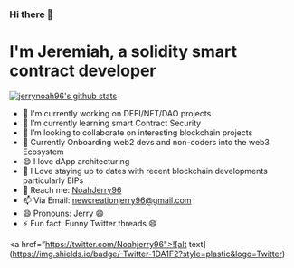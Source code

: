 ### Hi there 👋
# I'm Jeremiah, a solidity smart contract developer

<!--
**jerrynoah96/jerrynoah96** is a ✨ _special_ ✨ repository because its `README.md` (this file) appears on your GitHub profile. -->

[![jerrynoah96's github stats](https://github-readme-stats.vercel.app/api?username=jerrynoah96&show_icons=true&theme=radical&hide=stars)](https://github.com/jerrynoah96/)
- 🔭 I'm currently working on DEFI/NFT/DAO projects
- 🌱 I’m currently learning smart Contract Security
- 👯 I’m looking to collaborate on interesting blockchain projects
- 🌱 Currently Onboarding web2 devs and non-coders into the web3 Ecosystem
- 😄 I love dApp architecturing
- 👯 I Love staying up to dates with recent blockchain developments particularly EIPs
- 💬 Reach me: [NoahJerry96](https://twitter.com/NoahJerry96)
- 📫 Via Email: [newcreationjerry96@gmail.com](https://twitter.com/newcreationjerry96@gmail.com)
- 😄 Pronouns: Jerry 😄
- ⚡ Fun fact: Funny Twitter threads 😄


<a href=”https://twitter.com/Noahjerry96">![alt text](https://img.shields.io/badge/-Twitter-1DA1F2?style=plastic&logo=Twitter) </a>

